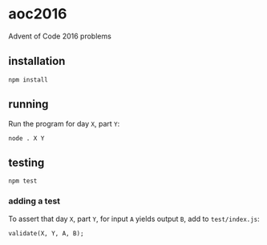# aoc2016
Advent of Code 2016 problems

## installation

    npm install
    
## running
Run the program for day `X`, part `Y`:

    node . X Y
    
## testing

    npm test

### adding a test
To assert that day `X`, part `Y`, for input `A` yields output `B`, add to `test/index.js`:

    validate(X, Y, A, B);
